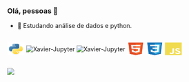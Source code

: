 ### Olá, pessoas 👋

- 🌱 Estudando análise de dados e python.

<!--[![Anurag's GitHub stats-Dark](https://github-readme-stats.vercel.app/api?username=Cauaxavier&show_icons=true&theme=dark#gh-dark-mode-only)](https://github.com/Cauaxavier/github-readme-stats#gh-dark-mode-only)

[![Top Langs](https://github-readme-stats.vercel.app/api/top-langs/?username=Cauaxavier&hide)](https://github.com/anuraghazra/github-readme-stats)-->

<div style="display: inline_block"><br>
  <img align="center" alt="Xavier-Python" height="30" width="40" src="https://raw.githubusercontent.com/devicons/devicon/master/icons/python/python-original.svg">
  <img align="center" alt="Xavier-Jupyter" height="30" width="40" src="https://cdn.jsdelivr.net/gh/devicons/devicon/icons/jupyter/jupyter-original-wordmark.svg"/>
  <img align="center" alt="Xavier-Jupyter" height="30" width="40" src="https://cdn.jsdelivr.net/gh/devicons/devicon/icons/r/r-original.svg" />
  <img align="center" alt="Xavier-HTML" height="30" width="40" src="https://raw.githubusercontent.com/devicons/devicon/master/icons/html5/html5-original.svg">
  <img align="center" alt="Xavier-CSS" height="30" width="40" src="https://raw.githubusercontent.com/devicons/devicon/master/icons/css3/css3-original.svg">
  <img align="center" alt="Xavier-Js" height="30" width="40" src="https://raw.githubusercontent.com/devicons/devicon/master/icons/javascript/javascript-plain.svg">
</div>
  
  ##
  
  <div>
     <a href="linkedin.com/in/cauã-gomes-xavier-032020233" target="_blank"><img src="https://img.shields.io/badge/-LinkedIn-%230077B5?style=for-the-badge&logo=linkedin&logoColor=white" target="_blank"></a>
  </div>
